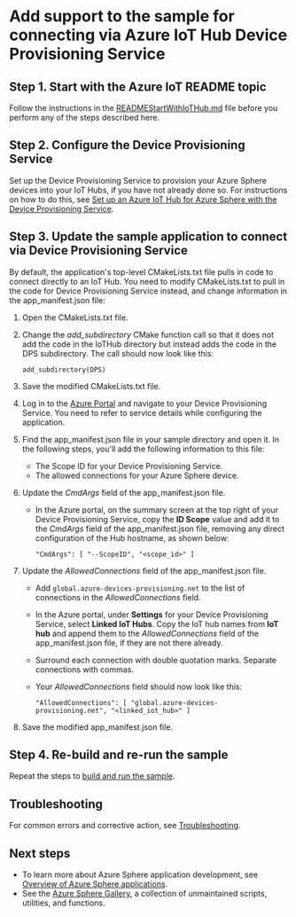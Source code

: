 # Add support to the sample for connecting via Azure IoT Hub Device Provisioning Service

## Step 1. Start with the Azure IoT README topic

Follow the instructions in the [READMEStartWithIoTHub.md](./READMEStartWithIoTHub.md) file before you perform any of the steps described here.

## Step 2. Configure the Device Provisioning Service

Set up the Device Provisioning Service to provision your Azure Sphere devices into your IoT Hubs, if you have not already done so. For instructions on how to do this, see [Set up an Azure IoT Hub for Azure Sphere with the Device Provisioning Service](https://docs.microsoft.com/azure-sphere/app-development/setup-iot-hub-with-dps).

## Step 3. Update the sample application to connect via Device Provisioning Service

By default, the application's top-level CMakeLists.txt file pulls in code to connect directly to an IoT Hub. You need to modify CMakeLists.txt to pull in the code for Device Provisioning Service instead, and change information in the app_manifest.json file:

1. Open the CMakeLists.txt file.

1. Change the *add_subdirectory* CMake function call so that it does not add the code in the IoTHub directory but instead adds the code in the DPS subdirectory. The call should now look like this:

      `add_subdirectory(DPS)`

1. Save the modified CMakeLists.txt file.

1. Log in to the [Azure Portal](https://portal.azure.com) and navigate to your Device Provisioning Service. You need to refer to service details while configuring the application.

1. Find the app_manifest.json file in your sample directory and open it. In the following steps, you'll add the following information to this file:

   - The Scope ID for your Device Provisioning Service.
   - The allowed connections for your Azure Sphere device.

1. Update the *CmdArgs* field of the app_manifest.json file.

   - In the Azure portal, on the summary screen at the top right of your Device Provisioning Service, copy the **ID Scope** value and add it to the *CmdArgs* field of the app_manifest.json file, removing any direct configuration of the Hub hostname, as shown below:

      `"CmdArgs": [ "--ScopeID", "<scope_id>" ]`

1. Update the *AllowedConnections* field of the app_manifest.json file.

   - Add `global.azure-devices-provisioning.net` to the list of connections in the *AllowedConnections* field.

   - In the Azure portal, under **Settings** for your Device Provisioning Service, select **Linked IoT Hubs**. Copy the IoT hub names from **IoT hub** and append them to the *AllowedConnections* field of the app_manifest.json file, if they are not there already.

   - Surround each connection with double quotation marks. Separate connections with commas.

   - Your *AllowedConnections* field should now look like this:

     `"AllowedConnections": [ "global.azure-devices-provisioning.net", "<linked_iot_hub>" ]`

1. Save the modified app_manifest.json file.

## Step 4. Re-build and re-run the sample

Repeat the steps to [build and run the sample](./READMEStartWithIoTHub.md#Step-4.-build-and-run-the-sample).

## Troubleshooting

For common errors and corrective action, see [Troubleshooting](./AzureIoTTroubleshooting.md).

## Next steps

- To learn more about Azure Sphere application development, see [Overview of Azure Sphere applications](https://docs.microsoft.com/azure-sphere/app-development/applications-overview).
- See the [Azure Sphere Gallery](https://github.com/Azure/azure-sphere-gallery#azure-sphere-gallery), a collection of unmaintained scripts, utilities, and functions.
